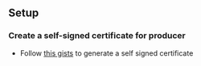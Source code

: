 ## Setup 

### Create a self-signed certificate for producer 

- Follow [this gists](https://gist.github.com/taoyuan/39d9bc24bafc8cc45663683eae36eb1a) to generate a self signed certificate 